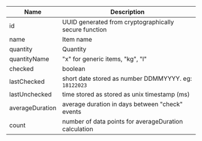 | Name            | Description                                           |
| --------------- | ----------------------------------------------------- |
| id              | UUID generated from cryptographically secure function |
| name            | Item name                                             |
| quantity        | Quantity                                              |
| quantityName    | "x" for generic items, "kg", "l"                      |
| checked         | boolean                                               |
| lastChecked     | short date stored as number DDMMYYYY. eg: `18122023`  |
| lastUnchecked   | time stored as stored as unix timestamp (ms)          |
| averageDuration | average duration in days between "check" events       |
| count           | number of data points for averageDuration calculation |
